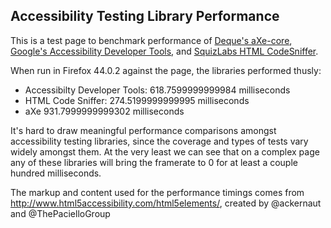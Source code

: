 ## Accessibility Testing Library Performance

This is a test page to benchmark performance of [Deque's aXe-core](https://github.com/dequelabs/axe-core), 
[Google's Accessibility Developer Tools](https://github.com/googlechrome/accessibility-developer-tools),
and [SquizLabs HTML CodeSniffer](https://github.com/squizlabs/HTML_CodeSniffer).

When run in Firefox 44.0.2 against the page, the libraries performed thusly:

- Accessibilty Developer Tools: 618.7599999999984 milliseconds
- HTML Code Sniffer: 274.5199999999995 milliseconds
- aXe 931.7999999999302 milliseconds

It's hard to draw meaningful performance comparisons amongst accessibility
testing libraries, since the coverage and types of tests vary widely amongst
them. At the very least we can see that on a complex page any of these libraries
will bring the framerate to 0 for at least a couple hundred milliseconds.

The markup and content used for the performance timings comes from
http://www.html5accessibility.com/html5elements/, created by @ackernaut and
@ThePacielloGroup
